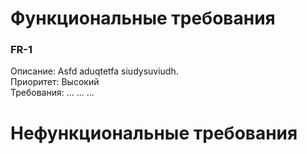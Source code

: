 # Функциональные требования

### FR-1

Описание: Asfd aduqtetfa siudysuviudh.<br>
Приоритет: Высокий<br>
Требования: ... ... ...

# Нефункциональные требования
